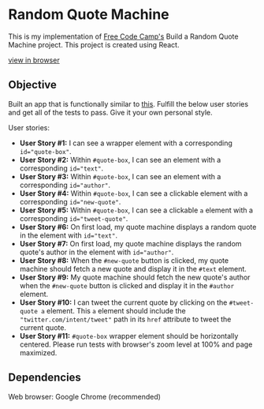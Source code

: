 # Random Quote Machine

This is my implementation of [Free Code Camp's](https://www.freecodecamp.org/) Build a Random Quote Machine project.
This project is created using React.

[view in browser](https://hanny21.github.io/random_quote_machine/)

## Objective

Built an app that is functionally similar to [this](https://codepen.io/freeCodeCamp/full/qRZeGZ).
Fulfill the below user stories and get all of the tests to pass. Give it your own personal style.

User stories:

- **User Story #1:** I can see a wrapper element with a corresponding `id="quote-box"`.
- **User Story #2:** Within `#quote-box`, I can see an element with a corresponding `id="text"`.
- **User Story #3:** Within `#quote-box`, I can see an element with a corresponding `id="author"`.
- **User Story #4:** Within `#quote-box`, I can see a clickable element with a corresponding `id="new-quote"`.
- **User Story #5:** Within `#quote-box`, I can see a clickable `a` element with a corresponding `id="tweet-quote"`.
- **User Story #6:** On first load, my quote machine displays a random quote in the element with `id="text"`.
- **User Story #7:** On first load, my quote machine displays the random quote's author in the element with `id="author"`.
- **User Story #8:** When the `#new-quote` button is clicked, my quote machine should fetch a new quote and display it in the `#text` element.
- **User Story #9:** My quote machine should fetch the new quote's author when the `#new-quote` button is clicked and display it in the `#author` element.
- **User Story #10:** I can tweet the current quote by clicking on the `#tweet-quote a` element. This `a` element should include the `"twitter.com/intent/tweet"` path in its `href` attribute to tweet the current quote.
- **User Story #11:** `#quote-box` wrapper element should be horizontally centered. Please run tests with browser's zoom level at 100% and page maximized.

## Dependencies

Web browser: Google Chrome (recommended)
